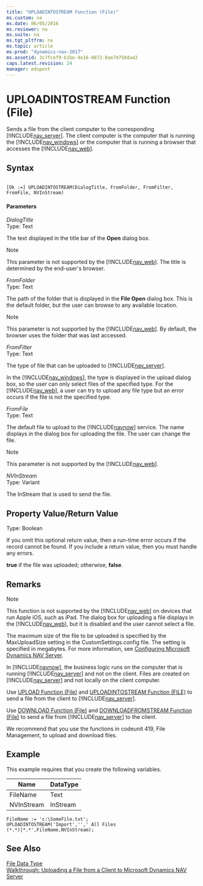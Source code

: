 ```yaml
---
title: "UPLOADINTOSTREAM Function (File)"
ms.custom: na
ms.date: 06/05/2016
ms.reviewer: na
ms.suite: na
ms.tgt_pltfrm: na
ms.topic: article
ms-prod: "dynamics-nav-2017"
ms.assetid: 3c7fcef9-b1be-4e16-8872-8ae74750da42
caps.latest.revision: 24
manager: edupont
---
```

# UPLOADINTOSTREAM Function (File)
Sends a file from the client computer to the corresponding [!INCLUDE[nav_server](includes/nav_server_md.md)]. The client computer is the computer that is running the [!INCLUDE[nav_windows](includes/nav_windows_md.md)] or the computer that is running a browser that accesses the [!INCLUDE[nav_web](includes/nav_web_md.md)].  
  
## Syntax  
  
```  
  
[Ok :=] UPLOADINTOSTREAM(DialogTitle, FromFolder, FromFilter, FromFile, NVInStream)  
```  
  
#### Parameters  
 *DialogTitle*  
 Type: Text  
  
 The text displayed in the title bar of the **Open** dialog box.  
  
> [!NOTE]  
>  This parameter is not supported by the [!INCLUDE[nav_web](includes/nav_web_md.md)]. The title is determined by the end-user's browser.  
  
 *FromFolder*  
 Type: Text  
  
 The path of the folder that is displayed in the **File Open** dialog box. This is the default folder, but the user can browse to any available location.  
  
> [!NOTE]  
>  This parameter is not supported by the [!INCLUDE[nav_web](includes/nav_web_md.md)]. By default, the browser uses the folder that was last accessed.  
  
 *FromFilter*  
 Type: Text  
  
 The type of file that can be uploaded to [!INCLUDE[nav_server](includes/nav_server_md.md)].  
  
 In the [!INCLUDE[nav_windows](includes/nav_windows_md.md)], the type is displayed in the upload dialog box, so the user can only select files of the specified type. For the [!INCLUDE[nav_web](includes/nav_web_md.md)], a user can try to upload any file type but an error occurs if the file is not the specified type.  
  
 *FromFile*  
 Type: Text  
  
 The default file to upload to the [!INCLUDE[navnow](includes/navnow_md.md)] service. The name displays in the dialog box for uploading the file. The user can change the file.  
  
> [!NOTE]  
>  This parameter is not supported by the [!INCLUDE[nav_web](includes/nav_web_md.md)].  
  
 *NVInStream*  
 Type: Variant  
  
 The InStream that is used to send the file.  
  
## Property Value/Return Value  
 Type: Boolean  
  
 If you omit this optional return value, then a run-time error occurs if the record cannot be found. If you include a return value, then you must handle any errors.  
  
 **true** if the file was uploaded; otherwise, **false**.  
  
## Remarks  
  
> [!NOTE]  
>  This function is not supported by the [!INCLUDE[nav_web](includes/nav_web_md.md)] on devices that run Apple iOS, such as iPad. The dialog box for uploading a file displays in the [!INCLUDE[nav_web](includes/nav_web_md.md)], but it is disabled and the user cannot select a file.  
  
 The maximum size of the file to be uploaded is specified by the MaxUploadSize setting in the CustomSettings.config file. The setting is specified in megabytes. For more information, see [Configuring Microsoft Dynamics NAV Server](Configuring-Microsoft-Dynamics-NAV-Server.md).  
  
 In [!INCLUDE[navnow](includes/navnow_md.md)], the business logic runs on the computer that is running [!INCLUDE[nav_server](includes/nav_server_md.md)] and not on the client. Files are created on [!INCLUDE[nav_server](includes/nav_server_md.md)] and not locally on the client computer.  
  
 Use [UPLOAD Function \(File\)](UPLOAD-Function--File-.md) and [UPLOADINTOSTREAM Function \(FILE\)](UPLOADINTOSTREAM-Function--File-.md) to send a file from the client to [!INCLUDE[nav_server](includes/nav_server_md.md)].  
  
 Use [DOWNLOAD Function \(File\)](DOWNLOAD-Function--File-.md) and [DOWNLOADFROMSTREAM Function \(File\)](DOWNLOADFROMSTREAM-Function--File-.md) to send a file from [!INCLUDE[nav_server](includes/nav_server_md.md)] to the client.  
  
 We recommend that you use the functions in codeunit 419, File Management, to upload and download files.  
  
## Example  
 This example requires that you create the following variables.  
  
|Name|DataType|  
|----------|--------------|  
|FileName|Text|  
|NVInStream|InStream|  
  
```  
FileName := 'c:\SomeFile.txt';  
UPLOADINTOSTREAM('Import','',' All Files (*.*)|*.*',FileName,NVInStream);  
```  
  
## See Also  
 [File Data Type](File-Data-Type.md)   
 [Walkthrough: Uploading a File from a Client to Microsoft Dynamics NAV Server](Walkthrough--Uploading-a-File-from-a-Client-to-Microsoft-Dynamics-NAV-Server.md)